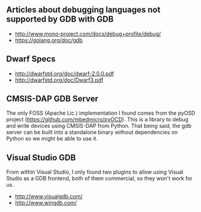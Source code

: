 ## Articles about debugging languages not supported by GDB with GDB

* http://www.mono-project.com/docs/debug+profile/debug/
* https://golang.org/doc/gdb

## Dwarf Specs

* http://dwarfstd.org/doc/dwarf-2.0.0.pdf
* http://dwarfstd.org/doc/Dwarf3.pdf

## CMSIS-DAP GDB Server

The only FOSS (Apache Lic.) implementation I found comes from the pyOSD project (https://github.com/mbedmicro/pyOCD).
This is a library to debug and write devices using CMSIS-DAP from Python.
That being said, the gdb server can be built into a standalone binary without dependencies on Python so we might be able to use it. 

## Visual Studio GDB

From within Visual Studio, I only found two plugins to allow using Visual Studio as a GDB frontend, both of them commercial, so they won't work for us.

* http://www.visualgdb.com/
* http://www.wingdb.com/

